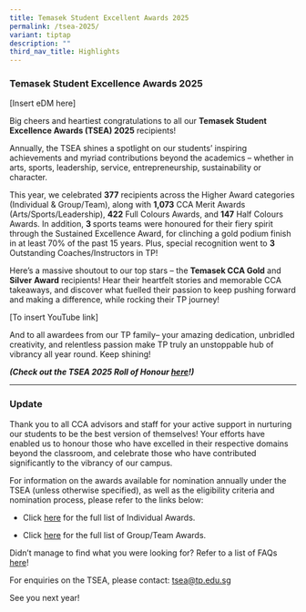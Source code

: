 ```yaml
---
title: Temasek Student Excellent Awards 2025
permalink: /tsea-2025/
variant: tiptap
description: ""
third_nav_title: Highlights
---
```

<h3><strong>Temasek Student Excellence Awards 2025</strong></h3>
<p>[Insert eDM here]</p>
<p>Big cheers and heartiest congratulations to all our <strong>Temasek Student Excellence Awards (TSEA) 2025</strong> recipients!</p>
<p>Annually, the TSEA shines a spotlight on our students’ inspiring achievements
and myriad contributions beyond the academics – whether in arts, sports,
leadership, service, entrepreneurship, sustainability or character.</p>
<p>This year, we celebrated <strong>377</strong> recipients across the Higher
Award categories (Individual &amp; Group/Team), along with <strong>1,073</strong> CCA
Merit Awards (Arts/Sports/Leadership), <strong>422</strong> Full Colours
Awards, and <strong>147</strong> Half Colours Awards. In addition, <strong>3 </strong>sports
teams were honoured for their fiery spirit through the Sustained Excellence
Award, for clinching a gold podium finish in at least 70% of the past 15
years. Plus, special recognition went to <strong>3 </strong>Outstanding
Coaches/Instructors in TP!</p>
<p>Here’s a massive shoutout to our top stars – the <strong>Temasek CCA Gold</strong> and <strong>Silver</strong>  <strong>Award</strong> recipients!
Hear their heartfelt stories and memorable CCA takeaways, and discover
what fuelled their passion to keep pushing forward and making a difference,
while rocking their TP journey!</p>
<p>[To insert YouTube link]</p>
<p>And to all awardees from our TP family– your amazing dedication, unbridled
creativity, and relentless passion make TP truly an unstoppable hub of
vibrancy all year round. Keep shining!</p>
<p><strong><em>(Check out the TSEA 2025 Roll of Honour <a href="https://for.edu.sg/tsea2025rollofhonour" rel="noopener nofollow" target="_blank">here</a>!)</em></strong>
</p>
<hr>
<h3><strong>Update</strong></h3>
<p>Thank you to all CCA advisors and staff for your active support in nurturing
our students to be the best version of themselves! Your efforts have enabled
us to honour those who have excelled in their respective domains beyond
the classroom, and celebrate those who have contributed significantly to
the vibrancy of our campus.</p>
<p>For information on the awards available for nomination annually under
the TSEA (unless otherwise specified), as well as the eligibility criteria
and nomination process, please refer to the links below:</p>
<ul data-tight="true" class="tight">
<li>
<p>Click&nbsp;<a href="https://virtualcampus.tp.edu.sg/files/TSEA/2025/TSEA_2025___individual_awards_eligibility_criteria_and_nomination_links.pdf" rel="noopener nofollow" target="_blank">here</a> for
the full list of Individual Awards.</p>
</li>
<li>
<p>Click&nbsp;<a href="https://virtualcampus.tp.edu.sg/files/TSEA/2025/TSEA_2025___group_team_awards_eligibility_criteria_and_nomination_links.pdf" rel="noopener nofollow" target="_blank">here</a> for
the full list of Group/Team Awards.</p>
</li>
</ul>
<p>Didn’t manage to find what you were looking for? Refer to a list of FAQs&nbsp;
<a href="https://virtualcampus.tp.edu.sg/files/TSEA/2025/2025_TSEA_FAQ.pdf" rel="noopener nofollow" target="_blank">here</a>!</p>
<p>For enquiries on the TSEA, please contact:&nbsp;<a href="mailto:tsea@tp.edu.sg" rel="noopener nofollow" target="_blank">tsea@tp.edu.sg</a>
</p>
<p>See you next year!</p>